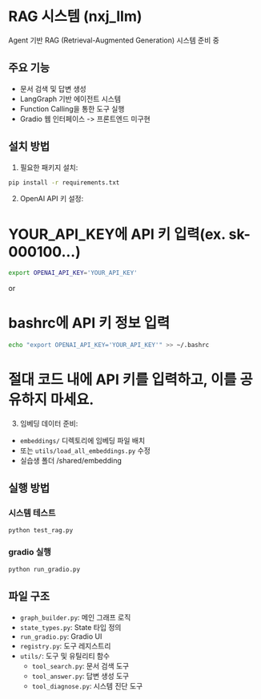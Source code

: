 # RAG 시스템 (nxj_llm)

Agent 기반 RAG (Retrieval-Augmented Generation) 시스템 준비 중

## 주요 기능

- 문서 검색 및 답변 생성
- LangGraph 기반 에이전트 시스템
- Function Calling을 통한 도구 실행
- Gradio 웹 인터페이스 -> 프론트엔드 미구현

## 설치 방법

1. 필요한 패키지 설치:
```bash
pip install -r requirements.txt
```

2. OpenAI API 키 설정:
# YOUR_API_KEY에 API 키 입력(ex. sk-000100...)
```bash
export OPENAI_API_KEY='YOUR_API_KEY'
```
or
# bashrc에 API 키 정보 입력
```bash
echo "export OPENAI_API_KEY='YOUR_API_KEY'" >> ~/.bashrc
```
# 절대 코드 내에 API 키를 입력하고, 이를 공유하지 마세요.

3. 임베딩 데이터 준비:
- `embeddings/` 디렉토리에 임베딩 파일 배치
- 또는 `utils/load_all_embeddings.py` 수정
- 실습생 폴더 /shared/embedding

## 실행 방법

### 시스템 테스트
```bash
python test_rag.py
```

### gradio 실행
```bash
python run_gradio.py
```

## 파일 구조

- `graph_builder.py`: 메인 그래프 로직
- `state_types.py`: State 타입 정의
- `run_gradio.py`: Gradio UI
- `registry.py`: 도구 레지스트리
- `utils/`: 도구 및 유틸리티 함수
  - `tool_search.py`: 문서 검색 도구
  - `tool_answer.py`: 답변 생성 도구
  - `tool_diagnose.py`: 시스템 진단 도구